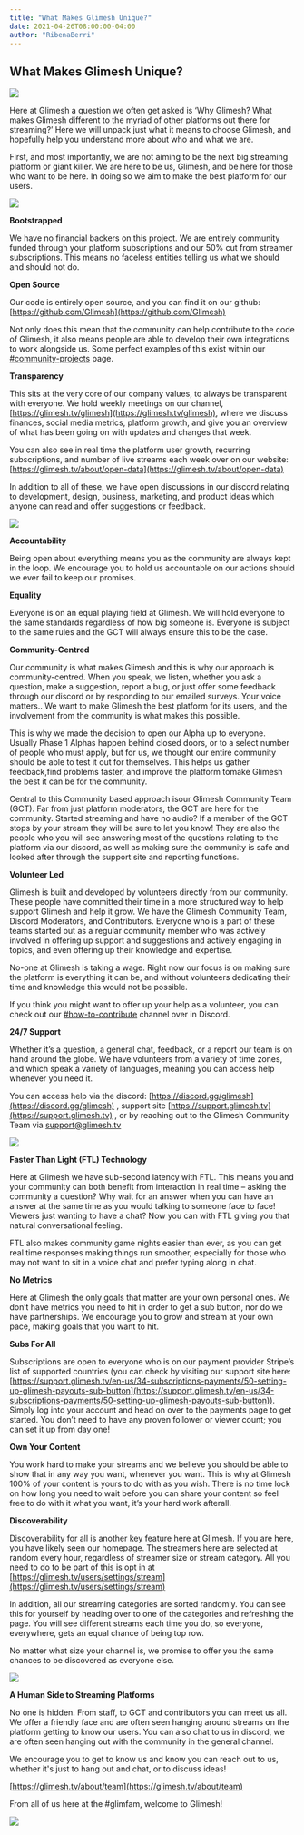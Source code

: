 ```yaml
---
title: "What Makes Glimesh Unique?"
date: 2021-04-26T08:00:00-04:00
author: "RibenaBerri"
---
```


## What Makes Glimesh Unique?

![](https://lh5.googleusercontent.com/CPOz_ySoIu7gShD0M8-Xcq7CdiSgkxUYQaFLMASVNSmoXFsAIyt3lHqb_ZrfY43QAoQAaUi8Y93XbVNP0gAR2cfEYJANEAfXPYzfG4iO8XsfhV8R0AYIY9j57jZJfesmKuNUoMYA)

Here at Glimesh a question we often get asked is ‘Why Glimesh? What makes Glimesh different to the myriad of other platforms out there for streaming?’ Here we will unpack just what it means to choose Glimesh, and hopefully help you understand more about who and what we are.

First, and most importantly, we are not aiming to be the next big streaming platform or giant killer. We are here to be us, Glimesh, and be here for those who want to be here. In doing so we aim to make the best platform for our users.

![](https://lh3.googleusercontent.com/bo7-Ad6F3Mt477dCW1xVilQWHKuCaSAqEIAibpSqiuadqC2RK5N8ImKHzRud44ZTRSfLygAXTvTnejH9A3KBin9hQtjdqRBLpMXNP_89RUehsLyrxNZgFgpzSAsRi5bLOYpMtZj8)

**Bootstrapped**

We have no financial backers on this project. We are entirely community funded through your platform subscriptions and our 50% cut from streamer subscriptions. This means no faceless entities telling us what we should and should not do.

**Open Source**

Our code is entirely open source, and you can find it on our github: [https://github.com/Glimesh](https://github.com/Glimesh)

Not only does this mean that the community can help contribute to the code of Glimesh, it also means people are able to develop their own integrations to work alongside us. Some perfect examples of this exist within our [#community-projects](https://discord.gg/Y55etmT87d) page.

**Transparency**

This sits at the very core of our company values, to always be transparent with everyone. We hold weekly meetings on our channel, [https://glimesh.tv/glimesh](https://glimesh.tv/glimesh), where we discuss finances, social media metrics, platform growth, and give you an overview of what has been going on with updates and changes that week.

You can also see in real time the platform user growth, recurring subscriptions, and number of live streams each week over on our website: [https://glimesh.tv/about/open-data](https://glimesh.tv/about/open-data)

In addition to all of these, we have open discussions in our discord relating to development, design, business, marketing, and product ideas which anyone can read and offer suggestions or feedback.

![](https://lh3.googleusercontent.com/pgUMn8aIB7-7NmyL4nkmBUH9wIA-8XP8MtI_OzzL_aSGTnB1b_YREPQbBvYkBW3lfyLWlzuCKKAGbeeXvNsYsdAtW5yLCgw8aijSOCQA8CDLxbXrtoQXKKrAOnQWSEOkHe7qZW2v)

**Accountability**

Being open about everything means you as the community are always kept in the loop. We encourage you to hold us accountable on our actions should we ever fail to keep our promises.

**Equality**

Everyone is on an equal playing field at Glimesh. We will hold everyone to the same standards regardless of how big someone is. Everyone is subject to the same rules and the GCT will always ensure this to be the case.

**Community-Centred**

Our community is what makes Glimesh and this is why our approach is community-centred. When you speak, we listen, whether you ask a question, make a suggestion, report a bug, or just offer some feedback through our discord or by responding to our emailed surveys. Your voice matters.. We want to make Glimesh the best platform for its users, and the involvement from the community is what makes this possible.

This is why we made the decision to open our Alpha up to everyone. Usually Phase 1 Alphas happen behind closed doors, or to a select number of people who must apply, but for us, we thought our entire community should be able to test it out for themselves. This helps us gather feedback,find problems faster, and improve the platform tomake Glimesh the best it can be for the community.

Central to this Community based approach isour Glimesh Community Team (GCT). Far from just platform moderators, the GCT are here for the community. Started streaming and have no audio? If a member of the GCT stops by your stream they will be sure to let you know! They are also the people who you will see answering most of the questions relating to the platform via our discord, as well as making sure the community is safe and looked after through the support site and reporting functions.

**Volunteer Led**

Glimesh is built and developed by volunteers directly from our community. These people have committed their time in a more structured way to help support Glimesh and help it grow. We have the Glimesh Community Team, Discord Moderators, and Contributors. Everyone who is a part of these teams started out as a regular community member who was actively involved in offering up support and suggestions and actively engaging in topics, and even offering up their knowledge and expertise.

No-one at Glimesh is taking a wage. Right now our focus is on making sure the platform is everything it can be, and without volunteers dedicating their time and knowledge this would not be possible.

If you think you might want to offer up your help as a volunteer, you can check out our [#how-to-contribute](https://discord.gg/7rKSG3CXzK)  channel over in Discord.

**24/7 Support**

Whether it’s a question, a general chat, feedback, or a report our team is on hand around the globe. We have volunteers from a variety of time zones, and which speak a variety of languages, meaning you can access help whenever you need it.

You can access help via the discord: [https://discord.gg/glimesh](https://discord.gg/glimesh) , support site [https://support.glimesh.tv](https://support.glimesh.tv) , or by reaching out to the Glimesh Community Team via support@glimesh.tv

![](https://lh6.googleusercontent.com/pdstoav2IpVl-tyi8r3hw5VHeNSyqZ3Jzz0JQzUhIgiyDEUCJtnQBWMWOXjGYzxFZw2f-x3g1biCfUdqJ57BSNkJPwNYewZrOFDXCRmeIrQDbUWg0GENixqGgIF12wLpjMUQKZe1)

**Faster Than Light (FTL) Technology**

Here at Glimesh we have sub-second latency with FTL. This means you and your community can both benefit from interaction in real time – asking the community a question? Why wait for an answer when you can have an answer at the same time as you would talking to someone face to face! Viewers just wanting to have a chat? Now you can with FTL giving you that natural conversational feeling.

FTL also makes community game nights easier than ever, as you can get real time responses making things run smoother, especially for those who may not want to sit in a voice chat and prefer typing along in chat.

**No Metrics**

Here at Glimesh the only goals that matter are your own personal ones. We don’t have metrics you need to hit in order to get a sub button, nor do we have partnerships. We encourage you to grow and stream at your own pace, making goals that you want to hit.

**Subs For All**

Subscriptions are open to everyone who is on our payment provider Stripe’s list of supported countries (you can check by visiting our support site here: [https://support.glimesh.tv/en-us/34-subscriptions-payments/50-setting-up-glimesh-payouts-sub-button](https://support.glimesh.tv/en-us/34-subscriptions-payments/50-setting-up-glimesh-payouts-sub-button)). Simply log into your account and head on over to the payments page to get started. You don’t need to have any proven follower or viewer count; you can set it up from day one!

**Own Your Content**

You work hard to make your streams and we believe you should be able to show that in any way you want, whenever you want. This is why at Glimesh 100% of your content is yours to do with as you wish. There is no time lock on how long you need to wait before you can share your content so feel free to do with it what you want, it’s your hard work afterall.

**Discoverability**

Discoverability for all is another key feature here at Glimesh. If you are here, you have likely seen our homepage. The streamers here are selected at random every hour, regardless of streamer size or stream category. All you need to do to be part of this is opt in at [https://glimesh.tv/users/settings/stream](https://glimesh.tv/users/settings/stream)

In addition, all our streaming categories are sorted randomly. You can see this for yourself by heading over to one of the categories and refreshing the page. You will see different streams each time you do, so everyone, everywhere, gets an equal chance of being top row.

No matter what size your channel is, we promise to offer you the same chances to be discovered as everyone else.

![](https://lh3.googleusercontent.com/NxoeYjCM72p61vd47ftj2JLpdTU66v19_dbxH52qCl-__6_WJLf1bX3ycdsQFyuWidzfCuHd7RZ72qpK75F1ZRdtgNeHraQjLz8bN1u3K87r34zoIb3LaTrCZuowk2SFGiOFkvvh)

**A Human Side to Streaming Platforms**

No one is hidden. From staff, to GCT and contributors you can meet us all. We offer a friendly face and are often seen hanging around streams on the platform getting to know our users. You can also chat to us in discord, we are often seen hanging out with the community in the general channel.

We encourage you to get to know us and know you can reach out to us, whether it's just to hang out and chat, or to discuss ideas!

[https://glimesh.tv/about/team](https://glimesh.tv/about/team)

From all of us here at the #glimfam, welcome to Glimesh!

![](https://lh3.googleusercontent.com/45QATbWI3V4boKYYqakWHhnwmNF1Pv6nBjTm8efsMcTWeRVHDPHDi5o6r0Rf5pia5trkDCVyoDe0mVd7PizNpwEBLxpW61EDNy2rpq5h0SJXqtFtOGvTrPT7ZUEncos2IXVhYB-j)
